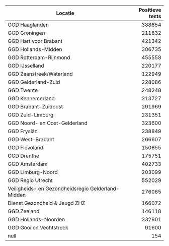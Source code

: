 | Locatie | Positieve tests |
|---------|----------------:|
| GGD Haaglanden                           | 388654 |
| GGD Groningen                            | 211832 |
| GGD Hart voor Brabant                    | 421342 |
| GGD Hollands-Midden                      | 306735 |
| GGD Rotterdam-Rijnmond                   | 455558 |
| GGD IJsselland                           | 220177 |
| GGD Zaanstreek/Waterland                 | 122949 |
| GGD Gelderland-Zuid                      | 228086 |
| GGD Twente                               | 248248 |
| GGD Kennemerland                         | 213727 |
| GGD Brabant-Zuidoost                     | 291969 |
| GGD Zuid-Limburg                         | 231351 |
| GGD Noord- en Oost-Gelderland            | 323600 |
| GGD Fryslân                              | 238849 |
| GGD West-Brabant                         | 266607 |
| GGD Flevoland                            | 150655 |
| GGD Drenthe                              | 175751 |
| GGD Amsterdam                            | 402733 |
| GGD Limburg-Noord                        | 203099 |
| GGD Regio Utrecht                        | 552029 |
| Veiligheids- en Gezondheidsregio Gelderland-Midden | 276065 |
| Dienst Gezondheid & Jeugd ZHZ            | 166072 |
| GGD Zeeland                              | 146118 |
| GGD Hollands-Noorden                     | 232901 |
| GGD Gooi en Vechtstreek                  | 91600 |
| null                                     |   154 |
